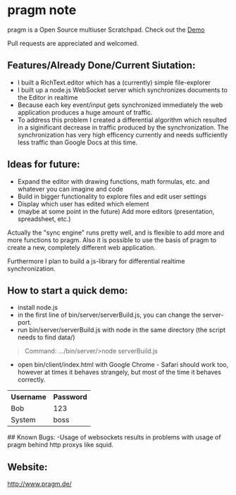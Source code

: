 pragm note
====
pragm is a Open Source multiuser Scratchpad. Check out the <a href="http://demo.pragm.de/">Demo</a>

Pull requests are appreciated and welcomed.

## Features/Already Done/Current Siutation:

- I built a RichText.editor which has a (currently) simple file-explorer
- I built up a node.js WebSocket server which synchronizes documents to the Editor in realtime
- Because each key event/input gets synchronized immediately the web application produces a huge amount of traffic.
- To address this problem I created a differential algorithm which resulted in a siginificant decrease in traffic produced by the synchronization. The synchronization has very high efficency currently and needs sufficiently less traffic than Google Docs at this time.

## Ideas for future:

- Expand the editor with drawing functions, math formulas, etc. and whatever you can imagine and code
- Build in bigger functionality to explore files and edit user settings
- Display which user has edited which element
- (maybe at some point in the future) Add more editors (presentation, spreadsheet, etc.)

Actually the "sync engine" runs pretty well, and is flexible to add more and more functions to pragm. Also it is possible to use the basis of pragm to create a new, completely different web application.

Furthermore I plan to build a js-library for differential realtime synchronization.

## How to start a quick demo:
 - install node.js
 - in the first line of bin/server/serverBuild.js, you can change the server-port.
 - run bin/server/serverBuild.js with node in the same directory (the script needs to find data/)
 > Command: .../bin/server/>node serverBuild.js
 - open bin/client/index.html with Google Chrome - Safari should work too, however at times it behaves strangely, but most of the time it behaves correctly.
  

<table>
  <tr>
    <th>Username</th><th>Password</th>
  </tr>
  <tr>
    <td>Bob</td><td>123</td>
  </tr>
  <tr>
    <td>System</td><td>boss</td>
  </tr>
</table>
## Known Bugs:
-Usage of websockets results in problems with usage of pragm behind http proxys like squid.

## Website:

http://www.pragm.de/
